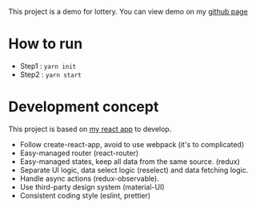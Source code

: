 This project is a demo for lottery. You can view demo on my [github page](https://jackytung.github.io/react-lottery/)

# How to run
- Step1 : `yarn init`
- Step2 : `yarn start`

# Development concept
This project is based on [my react app](https://github.com/JackyTung/my-react-app) to develop.

- Follow create-react-app, avoid to use webpack (it's to complicated)
- Easy-managed router (react-router)
- Easy-managed states, keep all data from the same source. (redux)
- Separate UI logic, data select logic (reselect) and data fetching logic.
- Handle async actions (redux-observable).
- Use third-party design system (material-UI)
- Consistent coding style (eslint, prettier)


